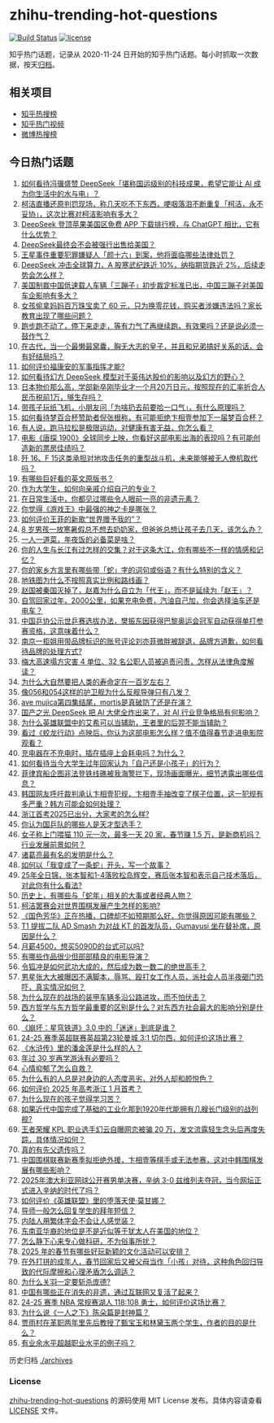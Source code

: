 # zhihu-trending-hot-questions

[![Build Status](https://github.com/justjavac/zhihu-trending-hot-questions/workflows/ci/badge.svg?branch=master)](https://github.com/justjavac/zhihu-trending-hot-questions/actions)
[![license](https://img.shields.io/github/license/justjavac/zhihu-trending-hot-questions)](https://github.com/justjavac/zhihu-trending-hot-questions/blob/master/LICENSE)

知乎热门话题，记录从 2020-11-24
日开始的知乎热门话题。每小时抓取一次数据，按天[归档](./archives)。

## 相关项目

- [知乎热搜榜](https://github.com/justjavac/zhihu-trending-top-search)
- [知乎热门视频](https://github.com/justjavac/zhihu-trending-hot-video)
- [微博热搜榜](https://github.com/justjavac/weibo-trending-hot-search)

## 今日热门话题

<!-- BEGIN -->
<!-- 最后更新时间 Mon Jan 27 2025 14:19:16 GMT+0800 (China Standard Time) -->

1. [如何看待冯骥盛赞 DeepSeek「堪称国运级别的科技成果，希望它能让 AI 成为你生活中的水与电」？](https://www.zhihu.com/question/10657018877)
1. [柯洁直播还原判罚现场，称几天吃不下东西，哽咽落泪不断重复「柯洁，永不妥协」，这次比赛对柯洁影响有多大？](https://www.zhihu.com/question/10664355691)
1. [DeepSeek 登顶苹果美国区免费 APP 下载排行榜，与 ChatGPT 相比，它有什么优势？](https://www.zhihu.com/question/10669048245)
1. [DeepSeek最终会不会被强行出售给美国？](https://www.zhihu.com/question/10606867681)
1. [王星事件重要犯罪嫌疑人「颜十六」到案，他将面临哪些法律处罚？](https://www.zhihu.com/question/10641209666)
1. [DeepSeek 冲击全球算力，A 股寒武纪跌近 10%，纳指期货跌近 2%，后续走势会怎么样？](https://www.zhihu.com/question/10672632484)
1. [美国制裁中国低速载人车辆「三蹦子」初步裁定标准已出，中国三蹦子对美国车企影响有多大？](https://www.zhihu.com/question/10664696998)
1. [女孩偷拿妈妈百万珠宝卖了 60 元，只为换零花钱，购买者涉嫌违法吗？家长教育出现了哪些问题？](https://www.zhihu.com/question/10512557516)
1. [跑步跑不动了，停下来走走，等有力气了再继续跑，有效果吗？还是说必须一鼓作气？](https://www.zhihu.com/question/10003698264)
1. [在古代，当一个最懒最窝囊，胸无大志的皇子，并且和兄弟搞好关系的话，会有好结局吗？](https://www.zhihu.com/question/10347716244)
1. [如何评价福康安的军事指挥才能?](https://www.zhihu.com/question/299198686)
1. [如何看待幻方 DeepSeek 模型对于英伟达股价的影响以及幻方的野心？](https://www.zhihu.com/question/8049058563)
1. [日本物价那么高，学部新卒刚毕业才一个月20万日元，按照现在的汇率折合人民币税前1万，够生存吗？](https://www.zhihu.com/question/663925501)
1. [带孩子玩纸飞机，小朋友问「为啥扔去前要哈一口气」，有什么原理吗？](https://www.zhihu.com/question/10460095188)
1. [如何看待梦百合杯赞助者倪张根称，有可能拒绝卞相壹参加下一届梦百合杯？](https://www.zhihu.com/question/10477018825)
1. [有人说，跑马拉松是极限运动，对健康有害无益，你怎么看？](https://www.zhihu.com/question/10176912836)
1. [电影《唐探 1900》全球同步上映，你看好这部电影出海的表现吗？有可能创造新的票房佳绩吗？](https://www.zhihu.com/question/9589988050)
1. [歼 16、F 15这类承担对地攻击任务的重型战斗机，未来能够被无人僚机取代吗？](https://www.zhihu.com/question/10388691887)
1. [有哪些巨好看的英文原版书？](https://www.zhihu.com/question/453856942)
1. [作为大学生，如何向亲戚介绍自己的专业？](https://www.zhihu.com/question/10108616785)
1. [在日常生活中，你都见过哪些令人眼前一亮的非遗元素？](https://www.zhihu.com/question/10588634593)
1. [你觉得《游戏王》中最强的神之卡是哪张？](https://www.zhihu.com/question/561791638)
1. [如何评价王菲的新歌“世界赠予我的”？](https://www.zhihu.com/question/10310810674)
1. [8 岁男孩一放寒暑假总不想去奶奶家，但爸爸总想让孩子去几天，该怎么办？](https://www.zhihu.com/question/10109289895)
1. [一人一道菜，年夜饭的必备菜是啥？](https://www.zhihu.com/question/9079538735)
1. [你的人生与长江有过怎样的交集？对于这条大江，你有哪些不一样的情感和记忆？](https://www.zhihu.com/question/10104460640)
1. [你的家乡方言里有哪些带「蛇」字的词句或俗语？有什么特别的含义？](https://www.zhihu.com/question/9752068265)
1. [地铁图为什么不按照真实比例和路线画？](https://www.zhihu.com/question/8912249208)
1. [赵国被秦国灭掉了，赵嘉为什么自立为「代王」，而不是延续为「赵王」？](https://www.zhihu.com/question/9801565917)
1. [自驾回家过年，2000公里，如果充电免费，汽油自己加，你会选择油车还是电车？](https://www.zhihu.com/question/10481131414)
1. [中国乒协公示世乒赛选拔办法，樊振东因获得巴黎奥运会冠军自动获得单打参赛资格，这意味着什么？](https://www.zhihu.com/question/10624226552)
1. [南京一柜姐用带品牌标识的账号评论刘亦菲微胖被辞退，品牌方道歉，如何看待品牌的处理方式?](https://www.zhihu.com/question/10604772614)
1. [梅大高速塌方灾害 4 单位、32 名公职人员被追责问责，怎样从法律角度解读？](https://www.zhihu.com/question/10520948831)
1. [为什么大自然要把人类的寿命定在一百岁左右？](https://www.zhihu.com/question/9960856998)
1. [像056和054这样的护卫舰为什么反舰导弹只有八发？](https://www.zhihu.com/question/8498933571)
1. [ave mujica第四集结尾，mortis是真破防了还是在演？](https://www.zhihu.com/question/10405678452)
1. [国产之光 DeepSeek 把 AI 大佬全炸出来了，对 AI 行业竞争格局有何影响？](https://www.zhihu.com/question/8155697879)
1. [为什么英雄联盟中的艾希可以当辅助，王者里的后羿不能当辅助？](https://www.zhihu.com/question/653052579)
1. [看过《蛟龙行动》点映后，你认为这部电影怎么样？值不值得春节走进电影院观看？](https://www.zhihu.com/question/10619249255)
1. [充电器在不充电时，插在插座上会耗电吗？为什么？](https://www.zhihu.com/question/9860345756)
1. [如何看待当今大学生过年回家认为「自己还是小孩子」的行为？](https://www.zhihu.com/question/10108606787)
1. [菲律宾船企图非法登铁线礁被我海警拦下，现场画面曝光，细节透露出哪些信息？](https://www.zhihu.com/question/10608467289)
1. [韩国网友呼吁裁判承认卞相壹犯规，卞相壹手袖改变了棋子位置，这一犯规有多严重？韩方可能会如何处理？](https://www.zhihu.com/question/10465516192)
1. [浙江首考2025已出分，大家考的怎么样?](https://www.zhihu.com/question/10603982556)
1. [你认为国乒队的哪些人是天才型选手？](https://www.zhihu.com/question/514826128)
1. [女子称上门喂猫 110 元一次，最多一天 20 家，春节赚 1.5 万，是新商机吗？行业发展前景如何？](https://www.zhihu.com/question/10533261544)
1. [诸葛亮最有名的发明是什么？](https://www.zhihu.com/question/9611090272)
1. [如何以「我变成了一条蛇」开头，写一个故事？](https://www.zhihu.com/question/9752067157)
1. [25年全日锦，张本智和1-4落败松岛辉空，赛后张本智和表示自己技术落后，对此你有什么看法?](https://www.zhihu.com/question/10603263234)
1. [历史上，有哪些与「蛇年」相关的大事或者经典人物？](https://www.zhihu.com/question/10357289545)
1. [柯洁罢赛会对世界围棋发展产生怎样的影响?](https://www.zhihu.com/question/10440329604)
1. [《国色芳华》正在热播，口碑却不如预期那么好，你觉得原因可能有哪些？](https://www.zhihu.com/question/9247287735)
1. [T1 提拔二队 AD Smash 为对战 KT 的首发队员，Gumayusi 坐在替补席，原因是什么？](https://www.zhihu.com/question/10505671492)
1. [月薪4500，想买5090D的台式可以吗?](https://www.zhihu.com/question/10103048515)
1. [有哪些作品很少但部部精良的电影导演？](https://www.zhihu.com/question/53182215)
1. [令狐冲是如何武功大成的，然后成为数一数二的绝世高手？](https://www.zhihu.com/question/9572860614)
1. [男星张大大被曝因不满脚本，辱骂、殴打女工作人员，派社会人员半夜砸门恐吓，真实情况如何？](https://www.zhihu.com/question/10555536847)
1. [为什么现在的战场的装甲车辆多沿公路进攻，而不怕伏击？](https://www.zhihu.com/question/10566161925)
1. [西方哲学与东方哲学最重要的区别是什么？对东西方社会最大的影响分别是什么？](https://www.zhihu.com/question/5536133546)
1. [《崩坏：星穹铁道》3.0 中的「迷迷」到底是谁？](https://www.zhihu.com/question/10477147879)
1. [24-25 赛季英超联赛英超第23轮曼城 3:1 切尔西，如何评价这场比赛？](https://www.zhihu.com/question/10568661827)
1. [《水浒传》里的潘金莲是什么样的人？](https://www.zhihu.com/question/8381626848)
1. [年过 30 岁再学游泳有必要吗？](https://www.zhihu.com/question/660636822)
1. [心情抑郁了怎么自救？](https://www.zhihu.com/question/6722679129)
1. [为什么有的人总是对身边的人态度恶劣，对外人却和颜悦色？](https://www.zhihu.com/question/9463086744)
1. [如何评价 2025 年高考浙江 1 月首考？](https://www.zhihu.com/question/8842447171)
1. [为什么现在的孩子觉得学习苦？](https://www.zhihu.com/question/573752766)
1. [如果近代中国完成了基础的工业化那到1920年代能拥有几艘长门级别的战列舰?](https://www.zhihu.com/question/9758700729)
1. [王者荣耀 KPL 职业选手幻云自曝网恋被骗 20 万，发文流露轻生念头后再度失踪，具体情况如何？](https://www.zhihu.com/question/10556782989)
1. [真的有先父遗传吗？](https://www.zhihu.com/question/777359116)
1. [中国围棋联赛新赛季拟拒绝外援，卞相壹等棋手或无法参赛，这对中韩围棋发展有哪些影响？](https://www.zhihu.com/question/10554130182)
1. [2025年澳大利亚网球公开赛男单决赛，辛纳 3-0 兹维列夫夺冠，当今网坛正式进入辛纳的时代了吗？](https://www.zhihu.com/question/10628330981)
1. [如何评价《英雄联盟》里的堕落天使·莫甘娜？](https://www.zhihu.com/question/56147063)
1. [导师一般怎么回复学生的拜年短信？](https://www.zhihu.com/question/10108614951)
1. [内陆人用繁体字会不会让人感觉装？](https://www.zhihu.com/question/10363785823)
1. [东南亚华裔的地位是不是近似等于犹太人在美国的地位？](https://www.zhihu.com/question/497370029)
1. [怎么静下心来专心做科研，不为俗事所扰？](https://www.zhihu.com/question/34430255)
1. [2025 年的春节有哪些好玩新颖的文化活动可以安排？](https://www.zhihu.com/question/9670069426)
1. [在外打拼的成年人，春节回家后又被父母当作「小孩」对待，这种角色回归导致的代际摩擦和心理矛盾怎么调适？](https://www.zhihu.com/question/9650250895)
1. [为什么关羽一定要斩杀庞德?](https://www.zhihu.com/question/9785466481)
1. [中国有哪些正在消失的非遗，通过互联网又复活了起来？](https://www.zhihu.com/question/10509782885)
1. [24-25 赛季 NBA 常规赛湖人 118:108 勇士，如何评价这场比赛？](https://www.zhihu.com/question/10584696921)
1. [为什么说《一人之下》陈朵篇是封神篇？](https://www.zhihu.com/question/395586027)
1. [贾雨村在革职两年里先后教授了甄宝玉和林黛玉两个学生，作者的目的是什么？](https://www.zhihu.com/question/9511332985)
1. [有业余水平超越职业水平的例子吗？](https://www.zhihu.com/question/31258494)

<!-- END -->

历史归档 [./archives](./archives)

### License

[zhihu-trending-hot-questions](https://github.com/justjavac/zhihu-trending-hot-questions)
的源码使用 MIT License 发布。具体内容请查看 [LICENSE](./LICENSE) 文件。
